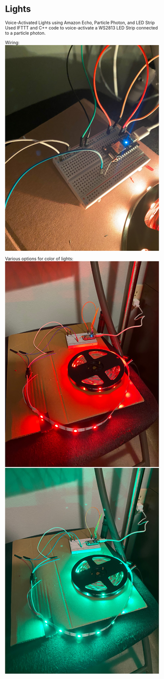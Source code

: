 # Lights
Voice-Activated Lights using Amazon Echo, Particle Photon, and LED Strip
Used IFTTT and C++ code to voice-activate a WS2813 LED Strip connected to a particle photon.

Wiring:
![Image](IMG_9235.JPG)

Various options for color of lights:
![Image](IMG_8492.JPG)
![Image](IMG_2131.JPG)
